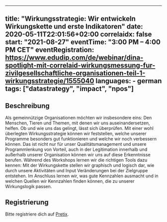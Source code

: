 
---
title: "Wirkungsstrategie: Wir entwickeln Wirkungskette und erste Indikatoren"
date: 2020-05-11T22:01:56+02:00
correlaidx: false
start: "2021-08-27"
eventTime: "3:00 PM – 4:00 PM CET"
eventRegistration: https://www.edudip.com/de/webinar/dina-spotlight-mit-correlaid-wirkungsmessung-fur-zivilgesellschaftliche-organisationen-teil-1-wirkungsstrategie/1555040
languages: 
    - german
tags: ["datastrategy", "impact", "npos"]
---

## Beschreibung
Als gemeinnützige Organisationen möchten wir insbesondere eins: Den Menschen, Tieren und Themen, mit denen wir uns auseinandersetzen, helfen. Ob und wie uns das gelingt, lässt sich überprüfen. Mit einer wohl überlegten Wirkungsstrategie können wir feststellen, welche unserer Programme besonders gut funktionieren und welche wir noch verbessern können. Das ist nicht nur für unser Qualitätsmanagement und unsere Programmlenkung von Vorteil, auch in der Legitimation innerhalb und außerhalb unserer Organisation können wir uns auf diese Erkenntnisse berufen. Während des Workshops lernen wir die richtigen Tools dazu kennen: Mit der Wirkungskette stellen wir graphisch und logisch dar, wie durch unsere Aktivitäten und Input Veränderungen bei der Zielgruppe entstehen. Im Anschluss lernen wir, was gute Kennzahlen ausmacht und in welchen Quellen wir Kennzahlen finden können, die zu unserer Wirkungslogik passen. 

## Registrierung 
Bitte registriere dich auf [Pretix](https://www.edudip.com/de/webinar/dina-spotlight-mit-correlaid-wirkungsmessung-fur-zivilgesellschaftliche-organisationen-teil-1-wirkungsstrategie/1555040).
